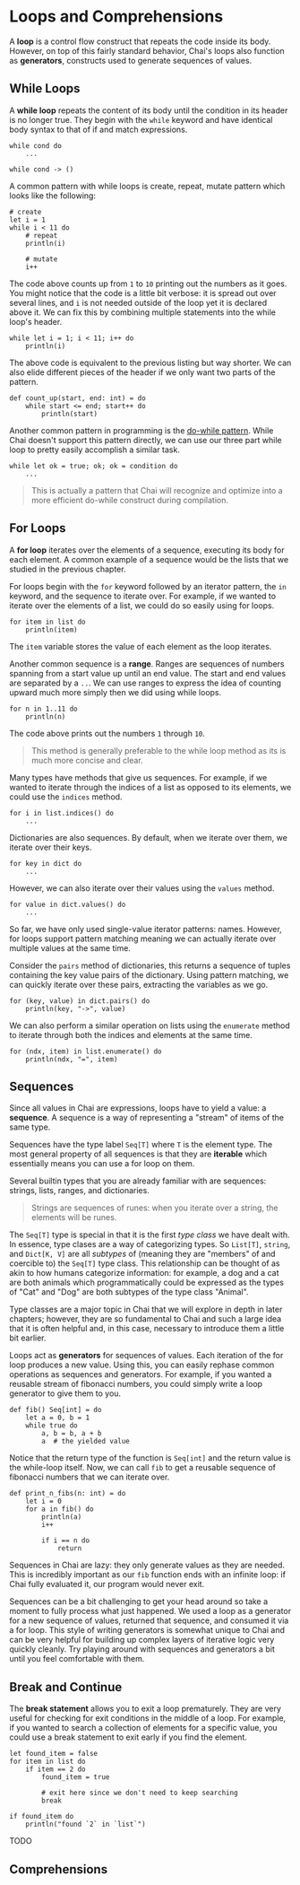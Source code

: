 # Loops and Comprehensions

A **loop** is a control flow construct that repeats the code inside its body.
However, on top of this fairly standard behavior, Chai's loops also function as
**generators**, constructs used to generate sequences of values.  

## While Loops

A **while loop** repeats the content of its body until the condition in its
header is no longer true.  They begin with the `while` keyword and have
identical body syntax to that of if and match expressions.

    while cond do
        ...

    while cond -> ()

A common pattern with while loops is create, repeat, mutate pattern which looks
like the following:

    # create
    let i = 1
    while i < 11 do
        # repeat
        println(i)

        # mutate
        i++

The code above counts up from `1` to `10` printing out the numbers as it goes.
You might notice that the code is a little bit verbose: it is spread out over
several lines, and `i` is not needed outside of the loop yet it is declared
above it.  We can fix this by combining multiple statements into the while
loop's header.

    while let i = 1; i < 11; i++ do
        println(i)

The above code is equivalent to the previous listing but way shorter. We can
also elide different pieces of the header if we only want two parts of the
pattern.

    def count_up(start, end: int) = do
        while start <= end; start++ do
            println(start)

Another common pattern in programming is the [do-while pattern](https://en.wikipedia.org/wiki/Do_while_loop).
While Chai doesn't support this pattern directly, we can use our three part
while loop to pretty easily accomplish a similar task.

    while let ok = true; ok; ok = condition do
        ...

> This is actually a pattern that Chai will recognize and optimize into a more
> efficient do-while construct during compilation.

## For Loops

A **for loop** iterates over the elements of a sequence, executing its body for
each element.  A common example of a sequence would be the lists that we studied
in the previous chapter.

For loops begin with the `for` keyword followed by an iterator pattern, the `in`
keyword, and the sequence to iterate over.  For example, if we wanted to iterate
over the elements of a list, we could do so easily using for loops.

    for item in list do
        println(item)

The `item` variable stores the value of each element as the loop iterates.  

Another common sequence is a **range**.  Ranges are sequences of numbers
spanning from a start value up until an end value.  The start and end values are
separated by a `..`.  We can use ranges to express the idea of counting upward
much more simply then we did using while loops.

    for n in 1..11 do
        println(n)

The code above prints out the numbers `1` through `10`.

> This method is generally preferable to the while loop method as its is much
> more concise and clear.

Many types have methods that give us sequences.  For example, if we wanted to
iterate through the indices of a list as opposed to its elements, we could use
the `indices` method.

    for i in list.indices() do
        ...

Dictionaries are also sequences.  By default, when we iterate over them, we
iterate over their keys.

    for key in dict do
        ...

However, we can also iterate over their values using the `values` method.

    for value in dict.values() do
        ...

So far, we have only used single-value iterator patterns: names.  However, for
loops support pattern matching meaning we can actually iterate over multiple
values at the same time.  

Consider the `pairs` method of dictionaries, this returns a sequence of tuples
containing the key value pairs of the dictionary.  Using pattern matching, we
can quickly iterate over these pairs, extracting the variables as we go.

    for (key, value) in dict.pairs() do
        println(key, "->", value)

We can also perform a similar operation on lists using the `enumerate` method to
iterate through both the indices and elements at the same time.

    for (ndx, item) in list.enumerate() do
        println(ndx, "=", item)

## Sequences

Since all values in Chai are expressions, loops have to yield a value: a
**sequence**.  A sequence is a way of representing a "stream" of items of the
same type.

Sequences have the type label `Seq[T]` where `T` is the element type.  The most
general property of all sequences is that they are **iterable** which
essentially means you can use a for loop on them.

Several builtin types that you are already familiar with are sequences: strings,
lists, ranges, and dictionaries. 

> Strings are sequences of runes: when you iterate over a string, the elements
> will be runes.

The `Seq[T]` type is special in that it is the first *type class* we have dealt
with.  In essence, type clases are a way of categorizing types.  So `List[T]`,
`string`, and `Dict[K, V]` are all *subtypes* of (meaning they are "members" of
and coercible to) the `Seq[T]` type class.  This relationship can be thought of
as akin to how humans categorize information: for example, a dog and a cat are
both animals which programmatically could be expressed as the types of "Cat" and
"Dog" are both subtypes of the type class "Animal".

Type classes are a major topic in Chai that we will explore in depth in later
chapters; however, they are so fundamental to Chai and such a large idea that it
is often helpful and, in this case, necessary to introduce them a little bit
earlier. 

Loops act as **generators** for sequences of values.  Each iteration of the for
loop produces a new value.  Using this, you can easily rephase common operations
as sequences and generators.  For example, if you wanted a reusable stream of
fibonacci numbers, you could simply write a loop generator to give them to you.

    def fib() Seq[int] = do
        let a = 0, b = 1
        while true do
            a, b = b, a + b
            a  # the yielded value

Notice that the return type of the function is `Seq[int]` and the return value
is the while-loop itself.  Now, we can call `fib` to get a reusable sequence
of fibonacci numbers that we can iterate over.

    def print_n_fibs(n: int) = do
        let i = 0
        for a in fib() do
            println(a)
            i++

            if i == n do
                return

Sequences in Chai are lazy: they only generate values as they are needed. This
is incredibly important as our `fib` function ends with an infinite loop: if
Chai fully evaluated it, our program would never exit. 

Sequences can be a bit challenging to get your head around so take a moment to
fully process what just happened.  We used a loop as a generator for a new
sequence of values, returned that sequence, and consumed it via a for loop.
This style of writing generators is somewhat unique to Chai and can be very
helpful for building up complex layers of iterative logic very quickly cleanly.
Try playing around with sequences and generators a bit until you feel
comfortable with them.

## Break and Continue

The **break statement** allows you to exit a loop prematurely.  They are very
useful for checking for exit conditions in the middle of a loop. For example, if
you wanted  to search a collection of elements for a specific value, you could
use a break statement to exit early if you find the element.
    
    let found_item = false
    for item in list do
        if item == 2 do
            found_item = true

            # exit here since we don't need to keep searching
            break

    if found_item do
        println("found `2` in `list`")

TODO

## Comprehensions